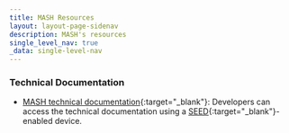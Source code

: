 ```yaml
---
title: MASH Resources
layout: layout-page-sidenav
description: MASH's resources
single_level_nav: true
_data: single-level-nav
---
```


### Technical Documentation
- [MASH technical documentation](https://api.mash.tech.gov.sg/v2/api/doc/index.html){:target="_blank"}: Developers can access the technical documentation using a [SEED](https://www.developer.tech.gov.sg/products/categories/cybersecurity/seed){:target="_blank"}-enabled device.
